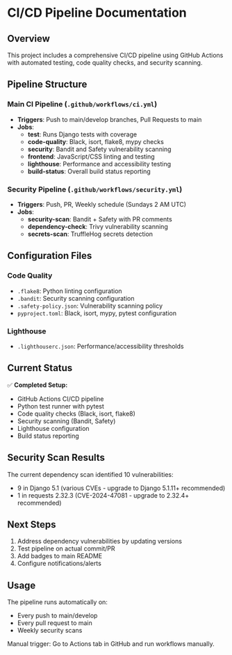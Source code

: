 # CI/CD Pipeline Documentation

## Overview

This project includes a comprehensive CI/CD pipeline using GitHub Actions with automated testing, code quality checks, and security scanning.

## Pipeline Structure

### Main CI Pipeline (`.github/workflows/ci.yml`)

- **Triggers**: Push to main/develop branches, Pull Requests to main
- **Jobs**:
  - **test**: Runs Django tests with coverage
  - **code-quality**: Black, isort, flake8, mypy checks
  - **security**: Bandit and Safety vulnerability scanning
  - **frontend**: JavaScript/CSS linting and testing
  - **lighthouse**: Performance and accessibility testing
  - **build-status**: Overall build status reporting

### Security Pipeline (`.github/workflows/security.yml`)

- **Triggers**: Push, PR, Weekly schedule (Sundays 2 AM UTC)
- **Jobs**:
  - **security-scan**: Bandit + Safety with PR comments
  - **dependency-check**: Trivy vulnerability scanning
  - **secrets-scan**: TruffleHog secrets detection

## Configuration Files

### Code Quality
- `.flake8`: Python linting configuration
- `.bandit`: Security scanning configuration
- `.safety-policy.json`: Vulnerability scanning policy
- `pyproject.toml`: Black, isort, mypy, pytest configuration

### Lighthouse
- `.lighthouserc.json`: Performance/accessibility thresholds

## Current Status

✅ **Completed Setup:**
- GitHub Actions CI/CD pipeline
- Python test runner with pytest
- Code quality checks (Black, isort, flake8)
- Security scanning (Bandit, Safety)
- Lighthouse configuration
- Build status reporting

## Security Scan Results

The current dependency scan identified 10 vulnerabilities:
- 9 in Django 5.1 (various CVEs - upgrade to Django 5.1.11+ recommended)
- 1 in requests 2.32.3 (CVE-2024-47081 - upgrade to 2.32.4+ recommended)

## Next Steps

1. Address dependency vulnerabilities by updating versions
2. Test pipeline on actual commit/PR
3. Add badges to main README
4. Configure notifications/alerts

## Usage

The pipeline runs automatically on:
- Every push to main/develop
- Every pull request to main
- Weekly security scans

Manual trigger: Go to Actions tab in GitHub and run workflows manually.